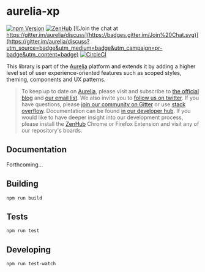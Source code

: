 # aurelia-xp

[![npm Version](https://img.shields.io/npm/v/aurelia-xp.svg)](https://www.npmjs.com/package/aurelia-xp)
[![ZenHub](https://raw.githubusercontent.com/ZenHubIO/support/master/zenhub-badge.png)](https://zenhub.io)
[![Join the chat at https://gitter.im/aurelia/discuss](https://badges.gitter.im/Join%20Chat.svg)](https://gitter.im/aurelia/discuss?utm_source=badge&utm_medium=badge&utm_campaign=pr-badge&utm_content=badge)
[![CircleCI](https://circleci.com/gh/aurelia/validation.svg?style=shield)](https://circleci.com/gh/aurelia/xp)

This library is part of the [Aurelia](http://www.aurelia.io/) platform and extends it by adding a higher level set of user experience-oriented features such as scoped styles, theming, components and UX patterns.

> To keep up to date on [Aurelia](http://www.aurelia.io/), please visit and subscribe to [the official blog](http://blog.aurelia.io/) and [our email list](http://eepurl.com/ces50j). We also invite you to [follow us on twitter](https://twitter.com/aureliaeffect). If you have questions, please [join our community on Gitter](https://gitter.im/aurelia/discuss) or use [stack overflow](http://stackoverflow.com/search?q=aurelia). Documentation can be found [in our developer hub](http://aurelia.io/hub.html). If you would like to have deeper insight into our development process, please install the [ZenHub](https://zenhub.io) Chrome or Firefox Extension and visit any of our repository's boards.

## Documentation

Forthcoming...

## Building

```shell
npm run build
```

## Tests

```shell
npm run test
```

## Developing

```shell
npm run test-watch
```
